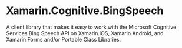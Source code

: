# Xamarin.Cognitive.BingSpeech
A client library that makes it easy to work with the Microsoft Cognitive Services Bing Speech API on Xamarin.iOS, Xamarin.Android, and Xamarin.Forms and/or Portable Class Libraries.

